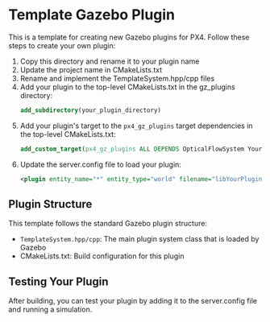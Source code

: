# Template Gazebo Plugin

This is a template for creating new Gazebo plugins for PX4. Follow these steps to create your own plugin:

1. Copy this directory and rename it to your plugin name
2. Update the project name in CMakeLists.txt
3. Rename and implement the TemplateSystem.hpp/cpp files
4. Add your plugin to the top-level CMakeLists.txt in the gz_plugins directory:
   ```cmake
   add_subdirectory(your_plugin_directory)
   ```
5. Add your plugin's target to the `px4_gz_plugins` target dependencies in the top-level CMakeLists.txt:
   ```cmake
   add_custom_target(px4_gz_plugins ALL DEPENDS OpticalFlowSystem YourPluginSystem)
   ```
6. Update the server.config file to load your plugin:
   ```xml
   <plugin entity_name="*" entity_type="world" filename="libYourPluginSystem.so" name="custom::YourPluginSystem"/>
   ```

## Plugin Structure

This template follows the standard Gazebo plugin structure:

- `TemplateSystem.hpp/cpp`: The main plugin system class that is loaded by Gazebo
- CMakeLists.txt: Build configuration for this plugin

## Testing Your Plugin

After building, you can test your plugin by adding it to the server.config file and running a simulation.
